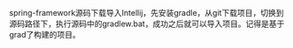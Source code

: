 spring-framework源码下载导入Intellij，先安装gradle，从git下载项目，切换到源码路径下，执行源码中的gradlew.bat，成功之后就可以导入项目。记得是基于grad了构建的项目。

